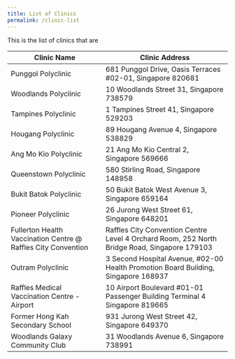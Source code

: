 ```yaml
---
title: List of Clinics
permalink: /clinic-list
---
```


This is the list of clinics that are

<table>
  <thead>
    <tr>
      <th>Clinic Name</th>
      <th>Clinic Address</th>
    </tr>
  </thead>
  <tbody>
    <tr>
      <td>Punggol Polyclinic</td>
      <td>681 Punggol Drive, Oasis Terraces #02-01, Singapore 820681</td>
    </tr>
    <tr>
      <td>Woodlands Polyclinic</td>
      <td>10 Woodlands Street 31, Singapore 738579</td>
    </tr>
    <tr>
      <td>Tampines Polyclinic</td>
      <td>1 Tampines Street 41, Singapore 529203</td>
    </tr>
    <tr>
      <td>Hougang Polyclinic</td>
      <td>89 Hougang Avenue 4, Singapore 538829</td>
    </tr>
    <tr>
      <td>Ang Mo Kio Polyclinic</td>
      <td>21 Ang Mo Kio Central 2, Singapore 569666</td>
    </tr>
    <tr>
      <td>Queenstown Polyclinic</td>
      <td>580 Stirling Road, Singapore 148958</td>
    </tr>
    <tr>
      <td>Bukit Batok Polyclinic</td>
      <td>50 Bukit Batok West Avenue 3, Singapore 659164</td>
    </tr>
    <tr>
      <td>Pioneer Polyclinic</td>
      <td>26 Jurong West Street 61, Singapore 648201</td>
    </tr>
    <tr>
      <td>Fullerton Health Vaccination Centre @ Raffles City Convention</td>
      <td>
        Raffles City Convention Centre Level 4 Orchard Room, 252 North Bridge
        Road, Singapore 179103
      </td>
    </tr>
    <tr>
      <td>Outram Polyclinic</td>
      <td>
        3 Second Hospital Avenue, #02-00 Health Promotion Board Building,
        Singapore 168937
      </td>
    </tr>
    <tr>
      <td>Raffles Medical Vaccination Centre - Airport</td>
      <td>
        10 Airport Boulevard #01-01 Passenger Building Terminal 4 Singapore
        819665
      </td>
    </tr>
    <tr>
      <td>Former Hong Kah Secondary School</td>
      <td>931 Jurong West Street 42, Singapore 649370</td>
    </tr>
    <tr>
      <td>Woodlands Galaxy Community Club</td>
      <td>31 Woodlands Avenue 6, Singapore 738991</td>
    </tr>
  </tbody>
</table>

